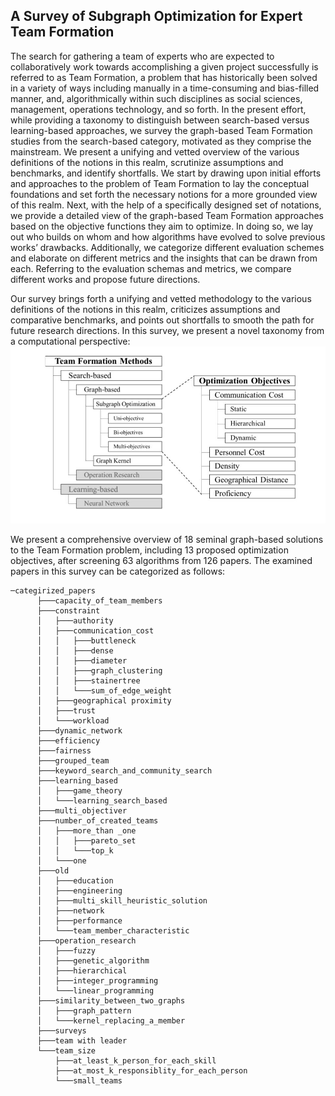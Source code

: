 ## A Survey of Subgraph Optimization for Expert Team Formation
The search for gathering a team of experts who are expected to collaboratively work towards accomplishing a given
project successfully is referred to as Team Formation, a problem that has historically been solved in a variety of
ways including manually in a time-consuming and bias-filled manner, and, algorithmically within such disciplines as
social sciences, management, operations technology, and so forth. In the present effort, while providing a taxonomy to
distinguish between search-based versus learning-based approaches, we survey the graph-based Team Formation studies
from the search-based category, motivated as they comprise the mainstream. We present a unifying and vetted overview
of the various definitions of the notions in this realm, scrutinize assumptions and benchmarks, and identify shortfalls.
We start by drawing upon initial efforts and approaches to the problem of Team Formation to lay the conceptual
foundations and set forth the necessary notions for a more grounded view of this realm. Next, with the help of a
specifically designed set of notations, we provide a detailed view of the graph-based Team Formation approaches based
on the objective functions they aim to optimize. In doing so, we lay out who builds on whom and how algorithms have
evolved to solve previous works’ drawbacks. Additionally, we categorize different evaluation schemes and elaborate on
different metrics and the insights that can be drawn from each. Referring to the evaluation schemas and metrics, we
compare different works and propose future directions.

Our survey brings forth a unifying and vetted methodology to the various definitions of the notions in this realm, criticizes assumptions and comparative benchmarks,
and points out shortfalls to smooth the path for future research directions.
In this survey, we present a novel taxonomy from a computational perspective:
![Team Formation Methods](figures/methods.jpg)

We present a comprehensive overview of 18 seminal graph-based solutions to the Team Formation problem, 
including 13 proposed optimization objectives, after screening 63 algorithms from 126 papers. 
The examined papers in this survey can be categorized as follows:
```
─categirized_papers
      ├───capacity_of_team_members
      ├───constraint
      │   ├───authority
      │   ├───communication_cost
      │   │   ├───buttleneck
      │   │   ├───dense
      │   │   ├───diameter
      │   │   ├───graph_clustering
      │   │   ├───stainertree
      │   │   └───sum_of_edge_weight
      │   ├───geographical proximity
      │   ├───trust
      │   └───workload
      ├───dynamic_network
      ├───efficiency
      ├───fairness
      ├───grouped_team
      ├───keyword_search_and_community_search
      ├───learning_based
      │   ├───game_theory
      │   └───learning_search_based
      ├───multi_objectiver
      ├───number_of_created_teams
      │   ├───more_than _one
      │   │   ├───pareto_set
      │   │   └───top_k
      │   └───one
      ├───old
      │   ├───education
      │   ├───engineering
      │   ├───multi_skill_heuristic_solution
      │   ├───network
      │   ├───performance
      │   └───team_member_characteristic
      ├───operation_research
      │   ├───fuzzy
      │   ├───genetic_algorithm
      │   ├───hierarchical
      │   ├───integer_programming
      │   └───linear_programming
      ├───similarity_between_two_graphs
      │   ├───graph_pattern
      │   └───kernel_replacing_a_member
      ├───surveys
      ├───team with leader
      └───team_size
          ├───at_least_k_person_for_each_skill
          ├───at_most_k_responsiblity_for_each_person
          └───small_teams
```







